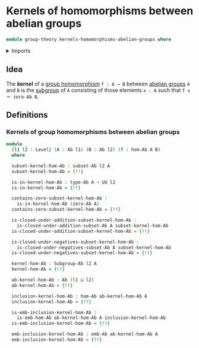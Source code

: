 # Kernels of homomorphisms between abelian groups

```agda
module group-theory.kernels-homomorphisms-abelian-groups where
```

<details><summary>Imports</summary>

```agda
open import foundation.universe-levels

open import group-theory.abelian-groups
open import group-theory.embeddings-abelian-groups
open import group-theory.homomorphisms-abelian-groups
open import group-theory.kernels-homomorphisms-groups
open import group-theory.subgroups-abelian-groups
open import group-theory.subsets-abelian-groups
```

</details>

## Idea

The **kernel** of a
[group homomorphism](group-theory.homomorphisms-abelian-groups.md) `f : A → B`
between [abelian groups](group-theory.abelian-groups.md) `A` and `B` is the
[subgroup](group-theory.subgroups-abelian-groups.md) of `A` consisting of those
elements `x : A` such that `f x ＝ zero-Ab B`.

## Definitions

### Kernels of group homomorphisms between abelian groups

```agda
module _
  {l1 l2 : Level} (A : Ab l1) (B : Ab l2) (f : hom-Ab A B)
  where

  subset-kernel-hom-Ab : subset-Ab l2 A
  subset-kernel-hom-Ab = {!!}

  is-in-kernel-hom-Ab : type-Ab A → UU l2
  is-in-kernel-hom-Ab = {!!}

  contains-zero-subset-kernel-hom-Ab :
    is-in-kernel-hom-Ab (zero-Ab A)
  contains-zero-subset-kernel-hom-Ab = {!!}

  is-closed-under-addition-subset-kernel-hom-Ab :
    is-closed-under-addition-subset-Ab A subset-kernel-hom-Ab
  is-closed-under-addition-subset-kernel-hom-Ab = {!!}

  is-closed-under-negatives-subset-kernel-hom-Ab :
    is-closed-under-negatives-subset-Ab A subset-kernel-hom-Ab
  is-closed-under-negatives-subset-kernel-hom-Ab = {!!}

  kernel-hom-Ab : Subgroup-Ab l2 A
  kernel-hom-Ab = {!!}

  ab-kernel-hom-Ab : Ab (l1 ⊔ l2)
  ab-kernel-hom-Ab = {!!}

  inclusion-kernel-hom-Ab : hom-Ab ab-kernel-hom-Ab A
  inclusion-kernel-hom-Ab = {!!}

  is-emb-inclusion-kernel-hom-Ab :
    is-emb-hom-Ab ab-kernel-hom-Ab A inclusion-kernel-hom-Ab
  is-emb-inclusion-kernel-hom-Ab = {!!}

  emb-inclusion-kernel-hom-Ab : emb-Ab ab-kernel-hom-Ab A
  emb-inclusion-kernel-hom-Ab = {!!}
```
